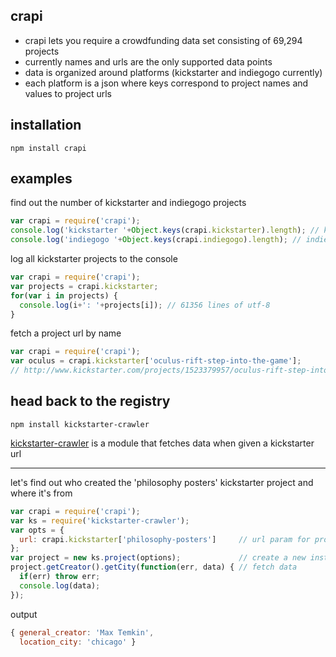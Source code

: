 ## crapi

* crapi lets you require a crowdfunding data set consisting of 69,294 projects
* currently names and urls are the only supported data points
* data is organized around platforms (kickstarter and indiegogo currently)
* each platform is a json where keys correspond to project names and values to project urls

## installation
    npm install crapi

## examples
find out the number of kickstarter and indiegogo projects
```javascript
var crapi = require('crapi');
console.log('kickstarter '+Object.keys(crapi.kickstarter).length); // kickstarter 61356
console.log('indiegogo '+Object.keys(crapi.indiegogo).length); // indiegogo 7785
```
log all kickstarter projects to the console
```javascript
var crapi = require('crapi');
var projects = crapi.kickstarter;
for(var i in projects) {
  console.log(i+': '+projects[i]); // 61356 lines of utf-8
}
```
fetch a project url by name
```javascript
var crapi = require('crapi');
var oculus = crapi.kickstarter['oculus-rift-step-into-the-game'];
// http://www.kickstarter.com/projects/1523379957/oculus-rift-step-into-the-game
```

## head back to the registry
    npm install kickstarter-crawler
[kickstarter-crawler](https://github.com/ghostsnstuff/kickstarter-crawler) is a module that fetches data when given a kickstarter url
***
let's find out who created the 'philosophy posters' kickstarter project and where it's from
```javascript
var crapi = require('crapi');
var ks = require('kickstarter-crawler');
var opts = {
  url: crapi.kickstarter['philosophy-posters']     // url param for project
};
var project = new ks.project(options);             // create a new instance of project
project.getCreator().getCity(function(err, data) { // fetch data
  if(err) throw err;
  console.log(data);
});
```
output
```javascript
{ general_creator: 'Max Temkin',
  location_city: 'chicago' }
```
